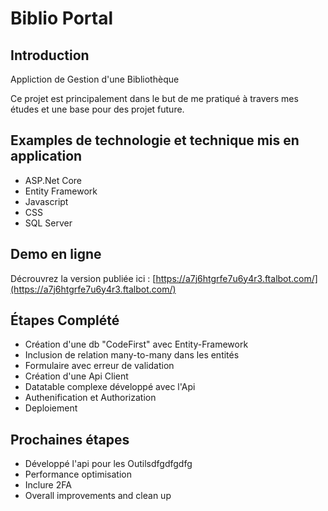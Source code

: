 # Biblio Portal
## Introduction
Appliction de Gestion d'une Bibliothèque

Ce projet est principalement dans le but de me pratiqué à travers mes études et une base pour des projet future.

## Examples de technologie et technique mis en application
- ASP.Net Core
- Entity Framework
- Javascript
- CSS
- SQL Server

## Demo en ligne
Décrouvrez la version publiée ici : [https://a7j6htgrfe7u6y4r3.ftalbot.com/](https://a7j6htgrfe7u6y4r3.ftalbot.com/)
## Étapes Complété
- Création d'une db "CodeFirst" avec Entity-Framework
- Inclusion de relation many-to-many dans les entités
- Formulaire avec erreur de validation
- Création d'une Api Client
- Datatable complexe développé avec l'Api
- Authenification et Authorization
- Deploiement
  
## Prochaines étapes
- Développé l'api pour les Outilsdfgdfgdfg
- Performance optimisation
- Inclure 2FA
- Overall improvements and clean up
